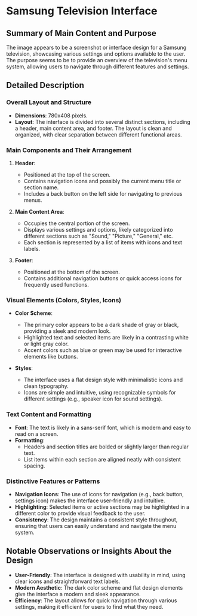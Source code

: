 # Samsung Television Interface

## Summary of Main Content and Purpose
The image appears to be a screenshot or interface design for a Samsung television, showcasing various settings and options available to the user. The purpose seems to be to provide an overview of the television's menu system, allowing users to navigate through different features and settings.

## Detailed Description

### Overall Layout and Structure
- **Dimensions**: 780x408 pixels.
- **Layout**: The interface is divided into several distinct sections, including a header, main content area, and footer. The layout is clean and organized, with clear separation between different functional areas.

### Main Components and Their Arrangement

1. **Header**:
   - Positioned at the top of the screen.
   - Contains navigation icons and possibly the current menu title or section name.
   - Includes a back button on the left side for navigating to previous menus.

2. **Main Content Area**:
   - Occupies the central portion of the screen.
   - Displays various settings and options, likely categorized into different sections such as "Sound," "Picture," "General," etc.
   - Each section is represented by a list of items with icons and text labels.

3. **Footer**:
   - Positioned at the bottom of the screen.
   - Contains additional navigation buttons or quick access icons for frequently used functions.

### Visual Elements (Colors, Styles, Icons)

- **Color Scheme**:
  - The primary color appears to be a dark shade of gray or black, providing a sleek and modern look.
  - Highlighted text and selected items are likely in a contrasting white or light gray color.
  - Accent colors such as blue or green may be used for interactive elements like buttons.

- **Styles**:
  - The interface uses a flat design style with minimalistic icons and clean typography.
  - Icons are simple and intuitive, using recognizable symbols for different settings (e.g., speaker icon for sound settings).

### Text Content and Formatting

- **Font**: The text is likely in a sans-serif font, which is modern and easy to read on a screen.
- **Formatting**:
  - Headers and section titles are bolded or slightly larger than regular text.
  - List items within each section are aligned neatly with consistent spacing.

### Distinctive Features or Patterns

- **Navigation Icons**: The use of icons for navigation (e.g., back button, settings icon) makes the interface user-friendly and intuitive.
- **Highlighting**: Selected items or active sections may be highlighted in a different color to provide visual feedback to the user.
- **Consistency**: The design maintains a consistent style throughout, ensuring that users can easily understand and navigate the menu system.

## Notable Observations or Insights About the Design

- **User-Friendly**: The interface is designed with usability in mind, using clear icons and straightforward text labels.
- **Modern Aesthetic**: The dark color scheme and flat design elements give the interface a modern and sleek appearance.
- **Efficiency**: The layout allows for quick navigation through various settings, making it efficient for users to find what they need.